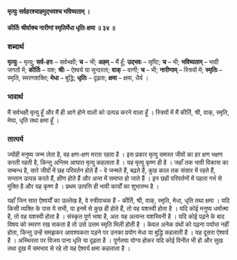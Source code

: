 #### मृत्युः सर्वहरश्चाहमुद्भवश्च भविष्यताम् ।
#### कीर्तिः श्रीर्वाक्च नारीणां स्मृतिर्मेधा धृतिः क्षमा ॥ ३४ ॥

### शब्दार्थ

**मृत्युः** – मृत्यु; **सर्व-हरः** – सर्वभक्षी; **च** – भी; **अहम्** – मैं हूँ; **उद्भवः** – सृष्टि; **च** – भी; **भविष्यताम्** – भावी जगतों में; **कीर्तिः** – यश; **श्रीः** – ऐश्वर्य या सुन्दरता; **वाक्** – वाणी; **च** – भी; **नारीणाम्** – स्त्रियों में; **स्मृतिः** – स्मृति, स्मरणशक्ति; **मेधा** – बुद्धि; **धृतिः** – दृढ़ता; **क्षमा** – क्षमा, धैर्य ।

### भावार्थ

मैं सर्वभक्षी मृत्यु हूँ और मैं ही आगे होने वालों को उत्पन्न करने वाला हूँ । स्त्रियों में मैं कीर्ति, श्री, वाक्, स्मृति, मेघा, धृति तथा क्षमा हूँ ।

### तात्पर्य

ज्योंही मनुष्य जन्म लेता है, वह क्षण-क्षण मरता रहता है । इस प्रकार मृत्यु समस्त जीवों का हर क्षण भक्षण करती रहती है, किन्तु अन्तिम आघात मृत्यु कहलाता है । यह मृत्यु कृष्ण ही है । जहाँ तक भावी विकास का सम्बन्ध है, सारे जीवों में छह परिवर्तन होते हैं - वे जन्मते हैं, बढ़ते हैं, कुछ काल तक संसार में रहते हैं, सन्तान उत्पन्न करते हैं, क्षीण होते हैं और अन्त में समाप्त हो जाते हैं । इन छहों परिवर्तनों में पहला गर्भ से मुक्ति है और यह कृष्ण है । प्रथम उत्पत्ति ही भावी कार्यों का शुभारम्भ है ।

यहाँ जिन सात ऐश्वर्यों का उल्लेख है, वे स्त्रीवाचक हैं - कीर्ति, श्री, वाक्, स्मृति, मेधा, धृति तथा क्षमा । यदि किसी व्यक्ति के पास ये सभी, या इनमें से कुछ ही होते हैं, तो वह यशस्वी होता है । यदि कोई मनुष्य धर्मात्मा है, तो वह यशस्वी होता है । संस्कृत पूर्ण भाषा है, अतः यह अत्यन्त यशस्विनी है । यदि कोई पढ़ने के बाद विषय को स्मरण रख सकता है तो उसे उत्तम स्मृति मिली होती है । केवल अनेक ग्रंथों को पढ़ना पर्याप्त नहीं होता, किन्तु उन्हें समझकर आवश्यकता पड़ने पर उनका प्रयोग मेधा या बुद्धि कहलाती है । यह दूसरा ऐश्वर्य है । अस्थिरता पर विजय पाना धृति या दृढ़ता है । पूर्णतया योग्य होकर यदि कोई विनीत भी हो और सुख तथा दुख में समभाव से रहे तो यह ऐश्वर्य क्षमा कहलाता है ।
